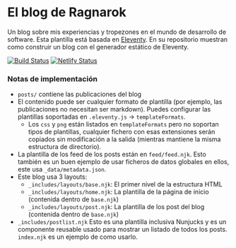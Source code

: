 # El blog de Ragnarok

Un blog sobre mis experiencias y tropezones en el mundo de desarrollo de software.
Esta plantilla está basada en [Eleventy](https://github.com/11ty/eleventy). En su repositorio muestran como construir un blog con el generador estático de Eleventy.

[![Build Status](https://travis-ci.org/11ty/eleventy-base-blog.svg?branch=master)](https://travis-ci.org/11ty/eleventy-base-blog)
[![Netlify Status](https://api.netlify.com/api/v1/badges/b355f6f7-d037-465e-8444-ca7d30561efe/deploy-status)](https://app.netlify.com/sites/ragnarok22-blog/deploys)

### Notas de implementación

* `posts/` contiene las publicaciones del blog
* El contenido puede ser cualquier formato de plantilla (por ejemplo, las publicaciones no necesitan ser markdown). Puedes configurar las plantillas soportadas en `.eleventy.js` -> `templateFormats`.
	* Los `css` y `png` están listados en `templateFormats` pero no soportan tipos de plantillas, cualquier fichero con esas extensiones serán copiados sin modificación a la salida (mientras mantiene la misma estructura de directorio).
* La plantilla de los feed de los posts están en `feed/feed.njk`. Esto también es un buen ejemplo de usar ficheros de datos globales en ellos, este usa `_data/metadata.json`.
* Este blog usa 3 layouts:
  * `_includes/layouts/base.njk`: El primer nivel de la estructura HTML
  * `_includes/layouts/home.njk`: La plantilla de la página de inicio (contenida dentro de `base.njk`)
  * `_includes/layouts/post.njk`: La plantilla de los post del blog (contenida dentro de `base.njk`)
* `_includes/postlist.njk` Esto es una plantilla inclusiva Nunjucks y es un componente reusable usado para mostrar un listado de todos los posts. `index.njk` es un ejemplo de como usarlo.
